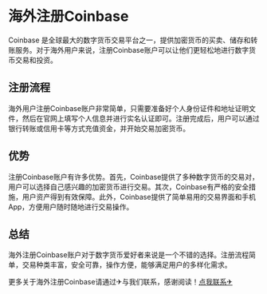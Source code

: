 # 海外注册Coinbase

Coinbase 是全球最大的数字货币交易平台之一，提供加密货币的买卖、储存和转账服务。对于海外用户来说，注册Coinbase账户可以让他们更轻松地进行数字货币交易和投资。

## 注册流程

海外用户注册Coinbase账户非常简单，只需要准备好个人身份证件和地址证明文件，然后在官网上填写个人信息并进行实名认证即可。注册完成后，用户可以通过银行转账或信用卡等方式充值资金，并开始交易加密货币。

## 优势

注册Coinbase账户有许多优势。首先，Coinbase提供了多种数字货币的交易对，用户可以选择自己感兴趣的加密货币进行交易。其次，Coinbase有严格的安全措施，用户资产得到有效保障。此外，Coinbase提供了简单易用的交易界面和手机App，方便用户随时随地进行交易操作。

## 总结

海外注册Coinbase账户对于数字货币爱好者来说是一个不错的选择。注册流程简单，交易种类丰富，安全可靠，操作方便，能够满足用户的多样化需求。

更多关于海外注册Coinbase请通过✈与我们联系，感谢阅读！[点我联系✈](https://us.G208.com)